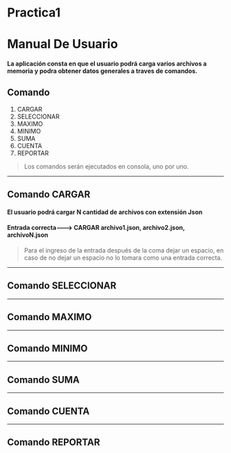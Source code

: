 # Practica1
# Manual De Usuario
#### La aplicación consta en que el usuario podrá carga varios archivos a memoria y podra obtener datos generales a traves de comandos.
Comando
------------------
1. CARGAR
2. SELECCIONAR
3. MAXIMO
4. MINIMO
5. SUMA
6. CUENTA
7. REPORTAR

> Los comandos serán ejecutados en consola, uno por uno.
**************************************************************************************************************************************************

## Comando CARGAR
#### El usuario podrá cargar N cantidad de archivos con extensión Json
#### Entrada correcta---> CARGAR archivo1.json, archivo2.json, archivoN.json
> Para el ingreso de la entrada después de la coma dejar un espacio, en caso de no dejar un espacio no lo tomara como una entrada correcta.

**************************************************************************************************************************************************
## Comando SELECCIONAR

*************************************************************************************************************************************************

## Comando MAXIMO

*************************************************************************************************************************************************

## Comando MINIMO
*************************************************************************************************************************************************
## Comando SUMA

*************************************************************************************************************************************************

## Comando CUENTA

*************************************************************************************************************************************************

## Comando REPORTAR
